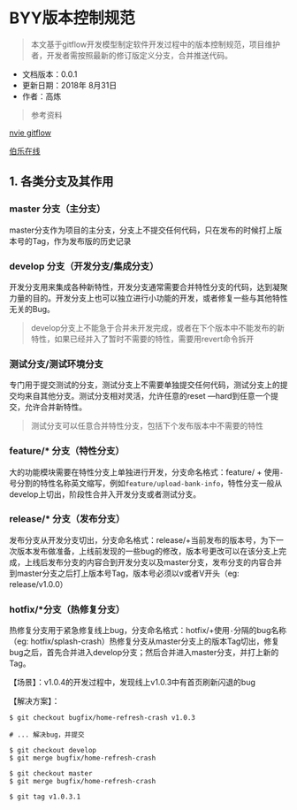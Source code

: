 # BYY版本控制规范

>  本文基于gitflow开发模型制定软件开发过程中的版本控制规范，项目维护者，开发者需按照最新的修订版定义分支，合并推送代码。

* 文档版本：0.0.1
* 更新日期：2018年 8月31日
* 作者：高炼

>  参考资料

[nvie gitflow](https://nvie.com/posts/a-successful-git-branching-model/)

[伯乐在线](http://blog.jobbole.com/76867/)



## 1. 各类分支及其作用

### master 分支（主分支）

master分支作为项目的主分支，分支上不提交任何代码，只在发布的时候打上版本号的Tag，作为发布版的历史记录

### develop 分支（开发分支/集成分支）

开发分支用来集成各种新特性，开发分支通常需要合并特性分支的代码，达到凝聚力量的目的。开发分支上也可以独立进行小功能的开发，或者修复一些与其他特性无关的Bug。

> develop分支上不能急于合并未开发完成，或者在下个版本中不能发布的新特性，如果已经并入了暂时不需要的特性，需要用revert命令拆开

### 测试分支/测试环境分支

专门用于提交测试的分支，测试分支上不需要单独提交任何代码，测试分支上的提交均来自其他分支。测试分支相对灵活，允许任意的reset —hard到任意一个提交，允许合并新特性。

> 测试分支可以任意合并特性分支，包括下个发布版本中不需要的特性

### feature/* 分支（特性分支）

大的功能模块需要在特性分支上单独进行开发，分支命名格式：feature/ + 使用`-`号分割的特性名称英文缩写，例如`feature/upload-bank-info`，特性分支一般从develop上切出，阶段性合并入开发分支或者测试分支。

### release/* 分支（发布分支）

发布分支从开发分支切出，分支命名格式：release/+当前发布的版本号，为下一次版本发布做准备，上线前发现的一些bug的修改，版本号更改可以在该分支上完成，上线后发布分支的内容合到开发分支以及master分支，发布分支的内容合并到master分支之后打上版本号Tag，版本号必须以v或者V开头（eg: release/v1.0.0）

### hotfix/*分支（热修复分支）

热修复分支用于紧急修复线上bug，分支命名格式：hotfix/+使用`-`分隔的bug名称（eg: hotfix/splash-crash）热修复分支从master分支上的版本Tag切出，修复bug之后，首先合并进入develop分支；然后合并进入master分支，并打上新的Tag。

【场景】：v1.0.4的开发过程中，发现线上v1.0.3中有首页刷新闪退的bug

【解决方案】：

```shell
$ git checkout bugfix/home-refresh-crash v1.0.3

# ... 解决bug，并提交

$ git checkout develop
$ git merge bugfix/home-refresh-crash

$ git checkout master
$ git merge bugfix/home-refresh-crash

$ git tag v1.0.3.1
```

